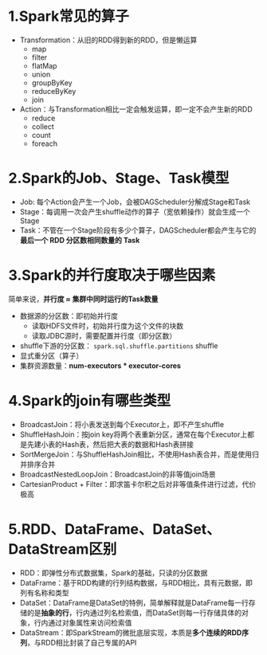 # 1.Spark常见的算子
* Transformation：从旧的RDD得到新的RDD，但是懒运算
	* map
	* filter
	* flatMap
	* union
	* groupByKey
	* reduceByKey
	* join
* Action：与Transformation相比一定会触发运算，即一定不会产生新的RDD
	* reduce
	* collect
	* count
	* foreach
# 2.Spark的Job、Stage、Task模型
* Job: 每个Action会产生一个Job，会被DAGScheduler分解成Stage和Task
* Stage：每调用一次会产生shuffle动作的算子（宽依赖操作）就会生成一个Stage
* Task：不管在一个Stage阶段有多少个算子，DAGScheduler都会产生与它的**最后一个 RDD 分区数相同数量的 Task**
# 3.Spark的并行度取决于哪些因素
简单来说，**并行度 ≈ 集群中同时运行的Task数量**
* 数据源的分区数：即初始并行度
	* 读取HDFS文件时，初始并行度为这个文件的块数
	* 读取JDBC源时，需要配置并行度（即分区数）
* shuffle下游的分区数： `spark.sql.shuffle.partitions` shuffle
* 显式重分区（算子）
* 集群资源数量：**num-executors * executor-cores**
# 4.Spark的join有哪些类型
* BroadcastJoin：将小表发送到每个Executor上，即不产生shuffle
* ShuffleHashJoin：按join key将两个表重新分区，通常在每个Executor上都是先建小表的Hash表，然后把大表的数据和Hash表拼接
* SortMergeJoin：与ShuffleHashJoin相比，不使用Hash表合并，而是使用归并排序合并
* BroadcastNestedLoopJoin：BroadcastJoin的非等值join场景
* CartesianProduct + Filter：即求笛卡尔积之后对非等值条件进行过滤，代价极高
# 5.RDD、DataFrame、DataSet、DataStream区别
* RDD：即弹性分布式数据集，Spark的基础，只读的分区数据
* DataFrame：基于RDD构建的行列结构数据，与RDD相比，具有元数据，即列有名称和类型
* DataSet：DataFrame是DataSet的特例，简单解释就是DataFrame每一行存储的是**抽象的行**，行内通过列名检索值，而DataSet则每一行存储具体的对象，行内通过对象属性来访问检索值
* DataStream：即SparkStream的微批底层实现，本质是**多个连续的RDD序列**，与RDD相比封装了自己专属的API